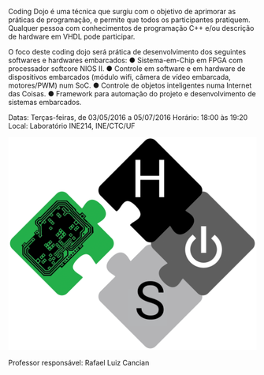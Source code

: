 Coding Dojo é uma técnica que surgiu com o objetivo de aprimorar as práticas de programação, e permite que todos os participantes pratiquem. Qualquer pessoa com conhecimentos de programação C++ e/ou descrição de hardware em VHDL pode participar.

O  foco  deste coding dojo será  prática  de  desenvolvimento  dos seguintes softwares e hardwares embarcados:
● Sistema-em-Chip em FPGA com processador softcore NIOS II.
● Controle  em  software  e  em  hardware  de  dispositivos  embarcados (módulo   wifi,   câmera   de   vídeo   embarcada,   motores/PWM)   num SoC.
● Controle de objetos inteligentes numa Internet das Coisas.
● Framework   para   automação   do   projeto   e   desenvolvimento   de sistemas embarcados.

Datas: Terças-feiras, de  03/05/2016 a 05/07/2016
Horário: 18:00 às 19:20
Local: Laboratório INE214, INE/CTC/UF

![Dojo Icon][dojo-icon]

Professor responsável: Rafael Luiz Cancian

[dojo-icon]: https://github.com/CodingDojoSE/Dojo/blob/master/dojo-icon.png?raw=true

